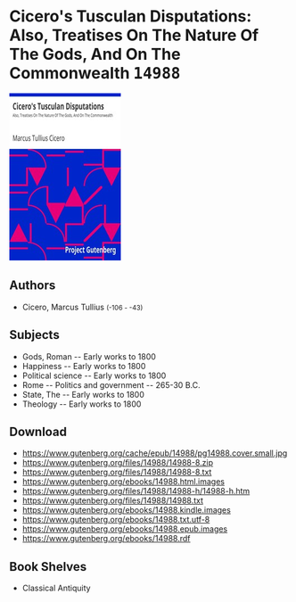 # Cicero's Tusculan Disputations: Also, Treatises On The Nature Of The Gods, And On The Commonwealth <kbd>14988</kbd>

![](./cover.medium.jpg "")

## Authors


 - Cicero, Marcus Tullius <small>(-106 - -43)</small>

## Subjects


 - Gods, Roman -- Early works to 1800
 - Happiness -- Early works to 1800
 - Political science -- Early works to 1800
 - Rome -- Politics and government -- 265-30 B.C.
 - State, The -- Early works to 1800
 - Theology -- Early works to 1800

## Download


 - https://www.gutenberg.org/cache/epub/14988/pg14988.cover.small.jpg
 - https://www.gutenberg.org/files/14988/14988-8.zip
 - https://www.gutenberg.org/files/14988/14988-8.txt
 - https://www.gutenberg.org/ebooks/14988.html.images
 - https://www.gutenberg.org/files/14988/14988-h/14988-h.htm
 - https://www.gutenberg.org/files/14988/14988.txt
 - https://www.gutenberg.org/ebooks/14988.kindle.images
 - https://www.gutenberg.org/ebooks/14988.txt.utf-8
 - https://www.gutenberg.org/ebooks/14988.epub.images
 - https://www.gutenberg.org/ebooks/14988.rdf

## Book Shelves


 - Classical Antiquity
